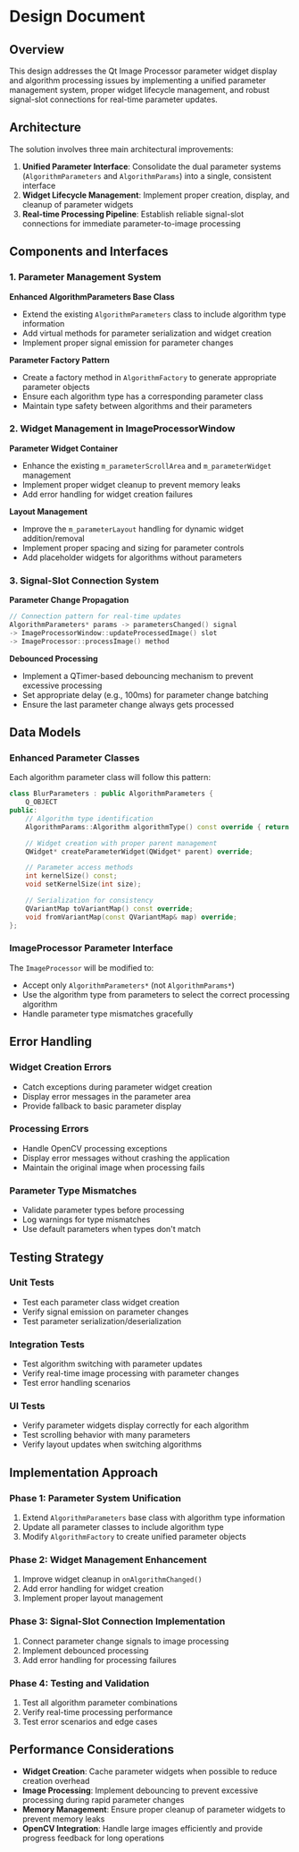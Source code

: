 # Design Document

## Overview

This design addresses the Qt Image Processor parameter widget display and algorithm processing issues by implementing a unified parameter management system, proper widget lifecycle management, and robust signal-slot connections for real-time parameter updates.

## Architecture

The solution involves three main architectural improvements:

1. **Unified Parameter Interface**: Consolidate the dual parameter systems (`AlgorithmParameters` and `AlgorithmParams`) into a single, consistent interface
2. **Widget Lifecycle Management**: Implement proper creation, display, and cleanup of parameter widgets
3. **Real-time Processing Pipeline**: Establish reliable signal-slot connections for immediate parameter-to-image processing

## Components and Interfaces

### 1. Parameter Management System

**Enhanced AlgorithmParameters Base Class**
- Extend the existing `AlgorithmParameters` class to include algorithm type information
- Add virtual methods for parameter serialization and widget creation
- Implement proper signal emission for parameter changes

**Parameter Factory Pattern**
- Create a factory method in `AlgorithmFactory` to generate appropriate parameter objects
- Ensure each algorithm type has a corresponding parameter class
- Maintain type safety between algorithms and their parameters

### 2. Widget Management in ImageProcessorWindow

**Parameter Widget Container**
- Enhance the existing `m_parameterScrollArea` and `m_parameterWidget` management
- Implement proper widget cleanup to prevent memory leaks
- Add error handling for widget creation failures

**Layout Management**
- Improve the `m_parameterLayout` handling for dynamic widget addition/removal
- Implement proper spacing and sizing for parameter controls
- Add placeholder widgets for algorithms without parameters

### 3. Signal-Slot Connection System

**Parameter Change Propagation**
```cpp
// Connection pattern for real-time updates
AlgorithmParameters* params -> parametersChanged() signal
-> ImageProcessorWindow::updateProcessedImage() slot
-> ImageProcessor::processImage() method
```

**Debounced Processing**
- Implement a QTimer-based debouncing mechanism to prevent excessive processing
- Set appropriate delay (e.g., 100ms) for parameter change batching
- Ensure the last parameter change always gets processed

## Data Models

### Enhanced Parameter Classes

Each algorithm parameter class will follow this pattern:

```cpp
class BlurParameters : public AlgorithmParameters {
    Q_OBJECT
public:
    // Algorithm type identification
    AlgorithmParams::Algorithm algorithmType() const override { return AlgorithmParams::Blur; }

    // Widget creation with proper parent management
    QWidget* createParameterWidget(QWidget* parent) override;

    // Parameter access methods
    int kernelSize() const;
    void setKernelSize(int size);

    // Serialization for consistency
    QVariantMap toVariantMap() const override;
    void fromVariantMap(const QVariantMap& map) override;
};
```

### ImageProcessor Parameter Interface

The `ImageProcessor` will be modified to:
- Accept only `AlgorithmParameters*` (not `AlgorithmParams*`)
- Use the algorithm type from parameters to select the correct processing algorithm
- Handle parameter type mismatches gracefully

## Error Handling

### Widget Creation Errors
- Catch exceptions during parameter widget creation
- Display error messages in the parameter area
- Provide fallback to basic parameter display

### Processing Errors
- Handle OpenCV processing exceptions
- Display error messages without crashing the application
- Maintain the original image when processing fails

### Parameter Type Mismatches
- Validate parameter types before processing
- Log warnings for type mismatches
- Use default parameters when types don't match

## Testing Strategy

### Unit Tests
- Test each parameter class widget creation
- Verify signal emission on parameter changes
- Test parameter serialization/deserialization

### Integration Tests
- Test algorithm switching with parameter updates
- Verify real-time image processing with parameter changes
- Test error handling scenarios

### UI Tests
- Verify parameter widgets display correctly for each algorithm
- Test scrolling behavior with many parameters
- Verify layout updates when switching algorithms

## Implementation Approach

### Phase 1: Parameter System Unification
1. Extend `AlgorithmParameters` base class with algorithm type information
2. Update all parameter classes to include algorithm type
3. Modify `AlgorithmFactory` to create unified parameter objects

### Phase 2: Widget Management Enhancement
1. Improve widget cleanup in `onAlgorithmChanged()`
2. Add error handling for widget creation
3. Implement proper layout management

### Phase 3: Signal-Slot Connection Implementation
1. Connect parameter change signals to image processing
2. Implement debounced processing
3. Add error handling for processing failures

### Phase 4: Testing and Validation
1. Test all algorithm parameter combinations
2. Verify real-time processing performance
3. Test error scenarios and edge cases

## Performance Considerations

- **Widget Creation**: Cache parameter widgets when possible to reduce creation overhead
- **Image Processing**: Implement debouncing to prevent excessive processing during rapid parameter changes
- **Memory Management**: Ensure proper cleanup of parameter widgets to prevent memory leaks
- **OpenCV Integration**: Handle large images efficiently and provide progress feedback for long operations